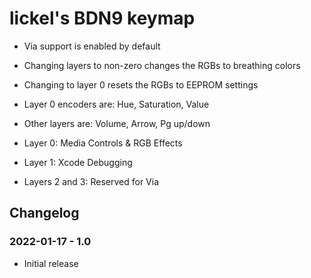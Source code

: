 # lickel's BDN9 keymap

- Via support is enabled by default
- Changing layers to non-zero changes the RGBs to breathing colors
- Changing to layer 0 resets the RGBs to EEPROM settings
- Layer 0 encoders are: Hue, Saturation, Value
- Other layers are: Volume, Arrow, Pg up/down

- Layer 0: Media Controls & RGB Effects
- Layer 1: Xcode Debugging
- Layers 2 and 3: Reserved for Via

## Changelog

### 2022-01-17 - 1.0

- Initial release
